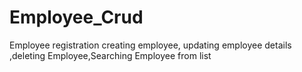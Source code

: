# Employee_Crud
Employee registration 
creating employee, updating employee details ,deleting Employee,Searching Employee from list
